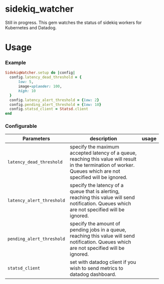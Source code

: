 # sidekiq_watcher
Still in progress. This gem watches the status of sidekiq workers for Kubernetes and Datadog.

# Usage
### Example
```ruby
SidekiqWatcher.setup do |config|
  config.latency_dead_threshold = {
      low: 5,
      image-uplaoder: 100,
      high: 10
  }
  config.latency_alert_threshold = {low: 2}
  config.pending_alert_threshold = {low: 10}
  config.statsd_client = Statsd.client
end
```

### Configurable
Parameters | description | usage |
-----------|------|-----|
`latency_dead_threshold` | specify the maximum accepted latency of a queue, reaching this value will result in the termination of worker. Queues which are not specified will be ignored.
`latency_alert_threshold` | specify the latency of a queue that is alerting, reaching this value will send notification. Queues which are not specified will be ignored.
`pending_alert_threshold` | specify the amount of pending jobs in a queue, reaching this value will send notification. Queues which are not specified will be ignored.
`statsd_client` | set with datadog client if you wish to send metrics to datadog dashboard.
